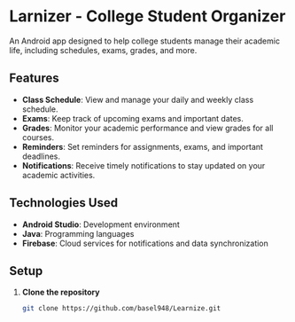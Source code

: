 # Larnizer - College Student Organizer

An Android app designed to help college students manage their academic life, including schedules, exams, grades, and more.

## Features

- **Class Schedule**: View and manage your daily and weekly class schedule.
- **Exams**: Keep track of upcoming exams and important dates.
- **Grades**: Monitor your academic performance and view grades for all courses.
- **Reminders**: Set reminders for assignments, exams, and important deadlines.
- **Notifications**: Receive timely notifications to stay updated on your academic activities.
  
## Technologies Used

- **Android Studio**: Development environment
- **Java**: Programming languages
- **Firebase**: Cloud services for notifications and data synchronization

## Setup

1. **Clone the repository**
   ```sh
   git clone https://github.com/basel948/Learnize.git
